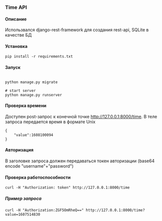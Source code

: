 ### Time API

#### Описание

Использвался django-rest-framework для создания rest-api, SQLite в качестве БД

#### Установка

```shell script
pip install -r requirements.txt
```

#### Запуск

```shell script

python manage.py migrate

# start server
python manage.py runserver
```

#### Проверка времени
Доступен post-запрос к конечной точке http://127.0.0.1:8000/time.
В теле запроса передается время в формате Unix
```example
{
    "value":1608100094
}
```

#### Авторизация
В заголовке запроса должен передаваться токен авторизации (base64 encode "username"+"password")

#### Проверка работоспособности

```shell script
curl -H "Authorization: token" http://127.0.0.1:8000/time
```
##### Пример запроса
```shell script
curl -H "Authorization:ZGF5OmRheQ==" http://127.0.0.1:8000/time?value=1607514830
```